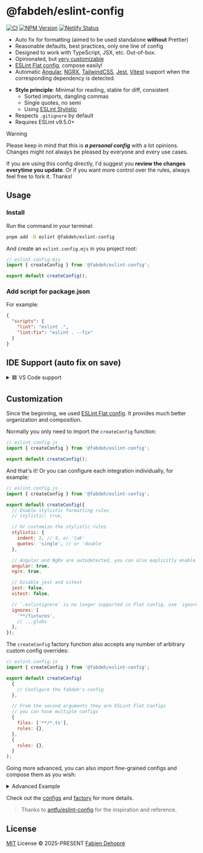 # @fabdeh/eslint-config

[![CI](https://github.com/FabienDehopre/eslint-config/actions/workflows/ci.yml/badge.svg)](https://github.com/FabienDehopre/eslint-config/actions/workflows/ci.yml)
[![NPM Version](https://img.shields.io/npm/v/%40fabdeh%2Feslint-config)](https://www.npmjs.com/package/@fabdeh/eslint-config)
[![Netlify Status](https://api.netlify.com/api/v1/badges/cab11755-048a-4d81-8ed1-dd2f67135664/deploy-status)](https://app.netlify.com/sites/fabdeh-eslint-config/deploys)

- Auto fix for formatting (aimed to be used standalone **without** Prettier)
- Reasonable defaults, best practices, only one line of config
- Designed to work with TypeScript, JSX, etc. Out-of-box.
- Opinionated, but [very customizable](#customization)
- [ESLint Flat config](https://eslint.org/docs/latest/use/configure/configuration-files-new), compose easily!
- Automatic [Angular](#angular), [NGRX](#ngrx), [TailwindCSS](#tailwindcc), [Jest](#jest), [Vitest](#vitest) support when the corresponding dependency is detected.
<!--- - Optional [formatters](#formatters) support for formatting CSS, HTML, XML, etc. --->
- **Style principle**: Minimal for reading, stable for diff, consistent
  - Sorted imports, dangling commas
  - Single quotes, no semi
  - Using [ESLint Stylistic](https://github.com/eslint-stylistic/eslint-stylistic)
- Respects `.gitignore` by default
- Requires ESLint v9.5.0+

> [!WARNING]
> Please keep in mind that this is **_a personal config_** with a lot opinions. Changes might not always be pleased by everyone and every use cases.
>
> If you are using this config directly, I'd suggest you **review the changes everytime you update**. Or if you want more control over the rules, always feel free to fork it. Thanks!

## Usage

### Install

Run the command in your terminal:

```bash
pnpm add -D eslint @fabdeh/eslint-config
```

And create an `eslint.config.mjs` in you project root:

```js
// eslint.config.mjs
import { createConfig } from '@fabdeh/eslint-config';

export default createConfig();
```

### Add script for package.json

For example:

```json
{
  "scripts": {
    "lint": "eslint .",
    "lint:fix": "eslint . --fix"
  }
}
```

## IDE Support (auto fix on save)

<details>
  <summary>🟦 VS Code support</summary>

<br>

Install [VS Code ESLint extension](https://marketplace.visualstudio.com/items?itemName=dbaeumer.vscode-eslint)

Add the following settings to your `.vscode/settings.json`:

```jsonc
{
  // Disable the default formatter, use eslint instead
  "prettier.enable": false,
  "editor.formatOnSave": false,

  // Auto fix
  "editor.codeActionsOnSave": {
    "source.fixAll.eslint": "explicit",
    "source.organizeImports": "never",
  },

  // Silent the stylistic rules in you IDE, but still auto fix them
  "eslint.rules.customizations": [{ "rule": "@stylistic/*", "severity": "off", "fixable": true }],

  // Enable eslint for all supported languages
  "eslint.validate": ["javascript", "javascriptreact", "typescript", "typescriptreact", "html"],
}
```

</details>

## Customization

Since the beginning, we used [ESLint Flat config](https://eslint.org/docs/latest/use/configure/configuration-files-new). It provides much better organization and composition.

Normally you only need to import the `createConfig` function:

```js
// eslint.config.js
import { createConfig } from '@fabdeh/eslint-config';

export default createConfig();
```

And that's it! Or you can configure each integration individually, for example:

```js
// eslint.config.js
import { createConfig } from '@fabdeh/eslint-config';

export default createConfig({
  // Enable stylistic formatting rules
  // stylistic: true,

  // Or customize the stylistic rules
  stylistic: {
    indent: 2, // 4, or 'tab'
    quotes: 'single', // or 'double'
  },

  // Angular and NgRx are autodetected, you can also explicitly enable them:
  angular: true,
  ngrx: true,

  // Disable jest and vitest
  jest: false,
  vitest: false,

  // `.eslintignore` is no longer supported in Flat config, use `ignores` instead
  ignores: [
    '**/fixtures',
    // ...globs
  ],
});
```

The `createConfig` factory function also accepts any number of arbitrary custom config overrides:

```js
// eslint.config.js
import { createConfig } from '@fabdeh/eslint-config';

export default createConfig(
  {
    // Configure the fabdeh's config
  },

  // From the second arguments they are ESLint Flat Configs
  // you can have multiple configs
  {
    files: ['**/*.ts'],
    rules: {},
  },
  {
    rules: {},
  }
);
```

Going more advanced, you can also import fine-grained configs and compose them as you wish:

<details>
<summary>Advanced Example</summary>

We wouldn't recommend using this style in general unless you know exactly what they are doing, as there are shared options between configs and might need extra care to make them consistent.

```js
// eslint.config.js
import {
  angular,
  comments,
  ignores,
  imports,
  javascript,
  jsdoc,
  ngrx,
  stylistic,
  tailwindcss,
  typescript,
  unicorn,
  vitest,
} from '@fabdeh/eslint-config';
import tseslint from 'typescript-eslint';

export default tseslint.config(
  ignores(),
  javascript(/* Options */),
  comments(),
  jsdoc(),
  imports(),
  unicorn(),
  typescript(/* Options */),
  stylistic(),
  angular(),
  ngrx(),
  vitest(),
  tailwindcss()
);
```

</details>

Check out the [configs](https://github.com/FabienDehopre/eslint-config/blob/main/src/configs) and [factory](https://github.com/FabienDehopre/eslint-config/blob/main/src/factory.ts) for more details.

> Thanks to [antfu/eslint-config](https://github.com/antfu/eslint-config) for the inspiration and reference.

## License

[MIT](./LICENSE) License &copy; 2025-PRESENT [Fabien Dehopré](https://github.com/FabienDehopre)
